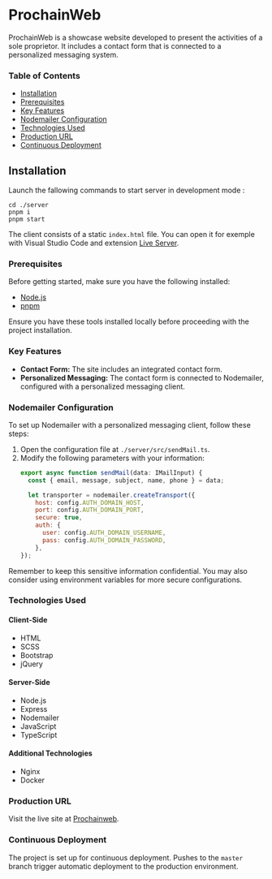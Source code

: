 # ProchainWeb

ProchainWeb is a showcase website developed to present the activities of a sole proprietor. It includes a contact form that is connected to a personalized messaging system.

### Table of Contents

- [Installation](#installation)
- [Prerequisites](#prerequisites)
- [Key Features](#key-features)
- [Nodemailer Configuration](#nodemailer-configuration)
- [Technologies Used](#technologies-used)
- [Production URL](#production-url)
- [Continuous Deployment](#continuous-deployment)
  
## Installation
Launch the fallowing commands to start server in development mode :

    cd ./server
    pnpm i
    pnpm start

  The client consists of a static `index.html` file. You can open it for exemple with Visual Studio Code and extension [Live Server](https://marketplace.visualstudio.com/items?itemName=ritwickdey.LiveServer).

### Prerequisites

Before getting started, make sure you have the following installed:

- [Node.js](https://nodejs.org/)
- [pnpm](https://pnpm.io/)

Ensure you have these tools installed locally before proceeding with the project installation.

### Key Features

- **Contact Form:** The site includes an integrated contact form.
- **Personalized Messaging:** The contact form is connected to Nodemailer, configured with a personalized messaging client.

### Nodemailer Configuration

To set up Nodemailer with a personalized messaging client, follow these steps:

1. Open the configuration file at `./server/src/sendMail.ts`.
2. Modify the following parameters with your information:
    ```js
    export async function sendMail(data: IMailInput) {
      const { email, message, subject, name, phone } = data;

      let transporter = nodemailer.createTransport({
        host: config.AUTH_DOMAIN_HOST,
        port: config.AUTH_DOMAIN_PORT,
        secure: true,
        auth: {
          user: config.AUTH_DOMAIN_USERNAME,
          pass: config.AUTH_DOMAIN_PASSWORD,
        },
    });

Remember to keep this sensitive information confidential. You may also consider using environment variables for more secure configurations.

### Technologies Used

#### Client-Side
- HTML
- SCSS
- Bootstrap
- jQuery

#### Server-Side
- Node.js
- Express
- Nodemailer
- JavaScript
- TypeScript

#### Additional Technologies
- Nginx
- Docker

### Production URL
Visit the live site at [Prochainweb](https://www.prochainweb.com/).

### Continuous Deployment
The project is set up for continuous deployment. Pushes to the `master` branch trigger automatic deployment to the production environment.
